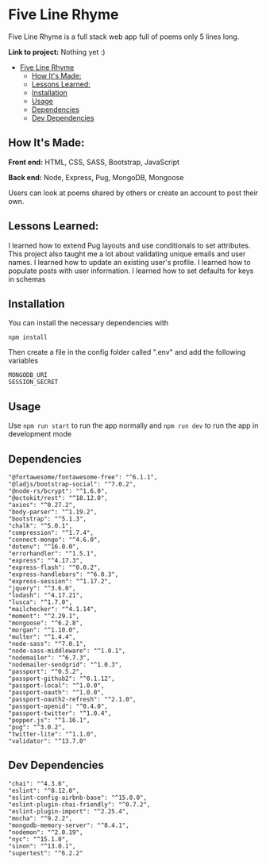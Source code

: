 # Five Line Rhyme
Five Line Rhyme is a full stack web app full of poems only 5 lines long.

**Link to project:** Nothing yet :)

<!-- ![alt tag](http://placecorgi.com/1200/650) -->

- [Five Line Rhyme](#five-line-rhyme)
	- [How It's Made:](#how-its-made)
	- [Lessons Learned:](#lessons-learned)
	- [Installation](#installation)
	- [Usage](#usage)
	- [Dependencies](#dependencies)
	- [Dev Dependencies](#dev-dependencies)
## How It's Made:

**Front end:** HTML, CSS, SASS, Bootstrap, JavaScript

**Back end:** Node, Express, Pug, MongoDB, Mongoose

Users can look at poems shared by others or create an account to post their own.

<!-- ## Optimizations

None yet -->

## Lessons Learned:

I learned how to extend Pug layouts and use conditionals to set attributes. This project also taught me a lot about validating unique emails and user names. I learned how to update an existing user's profile. I learned how to populate posts with user information. I learned how to set defaults for keys in schemas

## Installation
You can install the necessary dependencies with
```
npm install
```
Then create a file in the config folder called ".env" and add the following variables
```
MONGODB_URI
SESSION_SECRET
``` 

## Usage
Use ```npm run start``` to run the app normally and ```npm run dev``` to run the app in development mode
## Dependencies

```
"@fortawesome/fontawesome-free": "^6.1.1",
"@ladjs/bootstrap-social": "^7.0.2",
"@node-rs/bcrypt": "^1.6.0",
"@octokit/rest": "^18.12.0",
"axios": "^0.27.2",
"body-parser": "^1.19.2",
"bootstrap": "^5.1.3",
"chalk": "^5.0.1",
"compression": "^1.7.4",
"connect-mongo": "^4.6.0",
"dotenv": "^16.0.0",
"errorhandler": "^1.5.1",
"express": "^4.17.3",
"express-flash": "^0.0.2",
"express-handlebars": "^6.0.3",
"express-session": "^1.17.2",
"jquery": "^3.6.0",
"lodash": "^4.17.21",
"lusca": "^1.7.0",
"mailchecker": "^4.1.14",
"moment": "^2.29.1",
"mongoose": "^6.2.8",
"morgan": "^1.10.0",
"multer": "^1.4.4",
"node-sass": "^7.0.1",
"node-sass-middleware": "^1.0.1",
"nodemailer": "^6.7.3",
"nodemailer-sendgrid": "^1.0.3",
"passport": "^0.5.2",
"passport-github2": "^0.1.12",
"passport-local": "^1.0.0",
"passport-oauth": "^1.0.0",
"passport-oauth2-refresh": "^2.1.0",
"passport-openid": "^0.4.0",
"passport-twitter": "^1.0.4",
"popper.js": "^1.16.1",
"pug": "^3.0.2",
"twitter-lite": "^1.1.0",
"validator": "^13.7.0"
```

## Dev Dependencies
```
"chai": "^4.3.6",
"eslint": "^8.12.0",
"eslint-config-airbnb-base": "^15.0.0",
"eslint-plugin-chai-friendly": "^0.7.2",
"eslint-plugin-import": "^2.25.4",
"mocha": "^9.2.2",
"mongodb-memory-server": "^8.4.1",
"nodemon": "^2.0.19",
"nyc": "^15.1.0",
"sinon": "^13.0.1",
"supertest": "^6.2.2"
```
